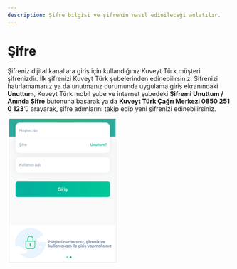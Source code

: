 ```yaml
---
description: Şifre bilgisi ve şifrenin nasıl edinileceği anlatılır.
---
```


# Şifre

Şifreniz dijital kanallara giriş için kullandığınız Kuveyt Türk müşteri şifrenizdir. İlk şifrenizi Kuveyt Türk şubelerinden edinebilirsiniz. Şifrenizi hatırlamamanız ya da unutmanız durumunda uygulama giriş ekranındaki **Unuttum**, Kuveyt Türk mobil şube ve internet şubedeki **Şifremi Unuttum / Anında Şifre** butonuna basarak ya da **Kuveyt Türk Çağrı Merkezi 0850 251 0 123**’ü arayarak, şifre adımlarını takip edip yeni şifrenizi edinebilirsiniz.

![](../../.gitbook/assets/4.png)

